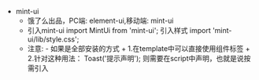 * mint-ui
  - 饿了么出品，PC端: element-ui,移动端: mint-ui
  - 引入mint-ui
    import MintUi from 'mint-ui';
    引入样式
    import 'mint-ui/lib/style.css';
  - 注意:
        - 如果是全部安装的方式
           + 1.在template中可以直接使用组件标签
           + 2.针对这种用法： Toast('提示声明'); 则需要在script中声明，也就是说按需引入
